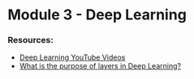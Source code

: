 
# Module 3 - Deep Learning 

### Resources: 
- [Deep Learning YouTube Videos](https://www.youtube.com/watch?v=Mubj_fqiAv8&list=PLeo1K3hjS3uu7CxAacxVndI4bE_o3BDtO)
- [What is the purpose of layers in Deep Learning?](resources/purpose-of-layers.md)


